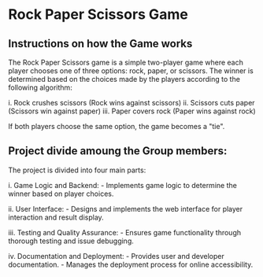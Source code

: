 # Rock Paper Scissors Game

## Instructions on how the Game works

The Rock Paper Scissors game is a simple two-player game where each player chooses one of three options: 
rock, paper, or scissors. The winner is determined based on the choices made by the players according to the following algorithm:

i.   Rock crushes scissors (Rock wins against scissors)
ii.  Scissors cuts paper (Scissors win against paper)
iii. Paper covers rock (Paper wins against rock)

If both players choose the same option, the game becomes a "tie".




## Project divide amoung the Group members:

The project is divided into four main parts:



i.        Game Logic and Backend:
        - Implements game logic to determine the winner based on player choices.
        
ii.       User Interface:
        - Designs and implements the web interface for player interaction and result display.
        
iii.      Testing and Quality Assurance: 
        - Ensures game functionality through thorough testing and issue debugging.

iv.       Documentation and Deployment:
        - Provides user and developer documentation.
        - Manages the deployment process for online accessibility.

